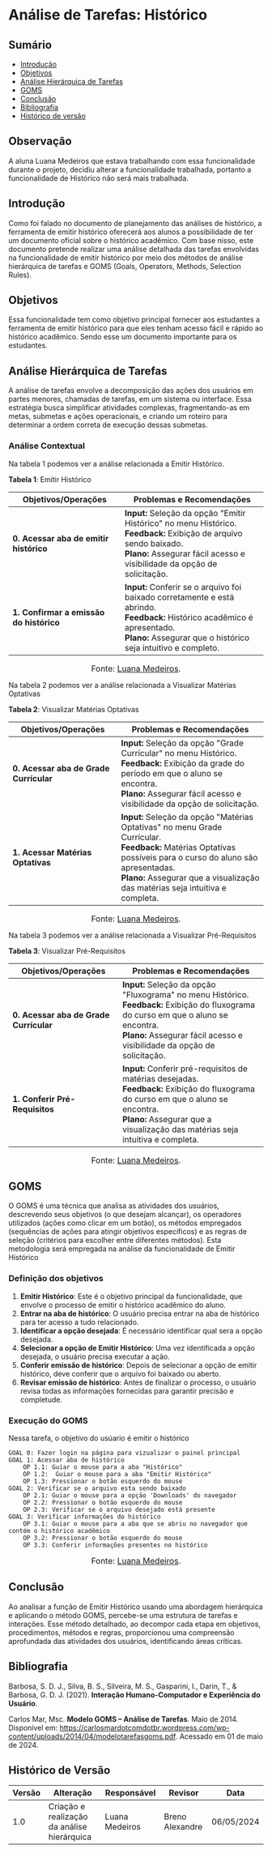 # Análise de Tarefas: Histórico

## Sumário
* [Introdução](#Introdução)
* [Objetivos](#Objetivos)
* [Análise Hierárquica de Tarefas](Análise-Hierárquica-de-Tarefas)
* [GOMS](#GOMS)
* [Conclusão](#Conclusão)
* [Bibliografia](#Bibliografia)
* [Histórico de versão](#Histórico-de-versão)

## Observação
A aluna Luana Medeiros que estava trabalhando com essa funcionalidade durante o projeto, decidiu alterar a funcionalidade trabalhada, portanto a funcionalidade de Histórico não será mais trabalhada.

## Introdução 
Como foi falado no documento de planejamento das análises de histórico, a ferramenta de emitir histórico oferecerá aos alunos a possibilidade de ter um documento oficial sobre o histórico acadêmico. Com base nisso, este documento pretende realizar uma análise detalhada das tarefas envolvidas na funcionalidade de emitir histórico por meio dos métodos de análise hierárquica de tarefas e GOMS (Goals, Operators, Methods, Selection Rules).

## Objetivos
Essa funcionalidade tem como objetivo principal fornecer aos estudantes a ferramenta de emitir histórico para que eles tenham acesso fácil e rápido ao histórico acadêmico. Sendo esse um documento importante para os estudantes.

## Análise Hierárquica de Tarefas
A análise de tarefas envolve a decomposição das ações dos usuários em partes menores, chamadas de tarefas, em um sistema ou interface. Essa estratégia busca simplificar atividades complexas, fragmentando-as em metas, submetas e ações operacionais, e criando um roteiro para determinar a ordem correta de execução dessas submetas.

### Análise Contextual

Na tabela 1 podemos ver a análise relacionada a Emitir Histórico.

**Tabela 1**: Emitir Histórico

| Objetivos/Operações | Problemas e Recomendações |
|---------------------|----------------------------|
| **0. Acessar aba de emitir histórico** | **Input:** Seleção da opção "Emitir Histórico" no menu Histórico.<br>**Feedback:** Exibição de arquivo sendo baixado.<br>**Plano:** Assegurar fácil acesso e visibilidade da opção de solicitação. |
| **1. Confirmar a emissão do histórico** | **Input:** Conferir se o arquivo foi baixado corretamente e está abrindo.<br>**Feedback:** Histórico acadêmico é apresentado.<br>**Plano:** Assegurar que o histórico seja intuitivo e completo. |

<font size="3"><p style="text-align: center">Fonte: [Luana Medeiros](https://github.com/LuaMedeiros).</p></font>

Na tabela 2 podemos ver a análise relacionada a Visualizar Matérias Optativas

**Tabela 2**: Visualizar Matérias Optativas

| Objetivos/Operações | Problemas e Recomendações |
|---------------------|----------------------------|
| **0. Acessar aba de Grade Currícular** | **Input:** Seleção da opção "Grade Currícular" no menu Histórico.<br>**Feedback:** Exibição da grade do período em que o aluno se encontra.<br>**Plano:** Assegurar fácil acesso e visibilidade da opção de solicitação. |
| **1. Acessar Matérias Optativas** | **Input:** Seleção da opção "Matérias Optativas" no menu Grade Currícular.<br>**Feedback:** Matérias Optativas possíveis para o curso do aluno são apresentadas.<br>**Plano:** Assegurar que a visualização das matérias seja intuitiva e completa. |

<font size="3"><p style="text-align: center">Fonte: [Luana Medeiros](https://github.com/LuaMedeiros).</p></font>

Na tabela 3 podemos ver a análise relacionada a Visualizar Pré-Requisitos

**Tabela 3**: Visualizar Pré-Requisitos

| Objetivos/Operações | Problemas e Recomendações |
|---------------------|----------------------------|
| **0. Acessar aba de Grade Currícular** | **Input:** Seleção da opção "Fluxograma" no menu Histórico.<br>**Feedback:** Exibição do fluxograma do curso em que o aluno se encontra.<br>**Plano:** Assegurar fácil acesso e visibilidade da opção de solicitação. |
| **1. Conferir Pré-Requisitos** | **Input:** Conferir pré-requisitos de matérias desejadas.<br>**Feedback:** Exibição do fluxograma do curso em que o aluno se encontra.<br>**Plano:** Assegurar que a visualização das matérias seja intuitiva e completa. |

<font size="3"><p style="text-align: center">Fonte: [Luana Medeiros](https://github.com/LuaMedeiros).</p></font>

## GOMS
O GOMS é uma técnica que analisa as atividades dos usuários, descrevendo seus objetivos (o que desejam alcançar), os operadores utilizados (ações como clicar em um botão), os métodos empregados (sequências de ações para atingir objetivos específicos) e as regras de seleção (critérios para escolher entre diferentes métodos). Esta metodologia será empregada na análise da funcionalidade de Emitir Histórico

### Definição dos objetivos

1. **Emitir Histórico**: Este é o objetivo principal da funcionalidade, que envolve o processo de emitir o histórico acadêmico do aluno.
2. **Entrar na aba de histórico**: O usuário precisa entrar na aba de histórico para ter acesso a tudo relacionado.
3. **Identificar a opção desejada**: É necessário identificar qual sera a opção desejada.
4. **Selecionar a opção de Emitir Histórico**: Uma vez identificada a opção desejada, o usuário precisa executar a ação.
5. **Conferir emissão de histórico**: Depois de selecionar a opção de emitir histórico, deve conferir que o arquivo foi baixado ou aberto.
6. **Revisar emissão de histórico**: Antes de finalizar o processo, o usuário revisa todas as informações fornecidas para garantir precisão e completude.

### Execução do GOMS

  Nessa tarefa, o objetivo do usúario é emitir o histórico

    GOAL 0: Fazer login na página para vizualizar o painel principal
    GOAL 1: Acessar aba de histórico
        OP 1.1: Guiar o mouse para a aba "Histórico"
        OP 1.2:  Guiar o mouse para a aba "Emitir Histórico"
        OP 1.3: Pressionar o botão esquerdo do mouse
    GOAL 2: Verificar se o arquivo esta sendo baixado
        OP 2.1: Guiar o mouse para a opção 'Downloads' do navegador 
        OP 2.2: Pressionar o botão esquerdo do mouse
        OP 2.3: Verificar se o arquivo desejado está presente 
    GOAL 3: Verificar informações do histórico
        OP 3.1: Guiar o mouse para a aba que se abriu no navegador que contém o histórico acadêmico
        OP 3.2: Pressionar o botão esquerdo do mouse
        OP 3.3: Conferir informações presentes no histórico
        
<font size="3"><p style="text-align: center">Fonte: [Luana Medeiros](https://github.com/LuaMedeiros).</p></font>

 ## Conclusão

Ao analisar a função de Emitir Histórico usando uma abordagem hierárquica e aplicando o método GOMS, percebe-se uma estrutura de tarefas e interações. Esse método detalhado, ao decompor cada etapa em objetivos, procedimentos, métodos e regras, proporcionou uma compreensão aprofundada das atividades dos usuários, identificando áreas críticas.

## Bibliografia

Barbosa, S. D. J., Silva, B. S., Silveira, M. S., Gasparini, I., Darin, T., & Barbosa, G. D. J. (2021). **Interação Humano-Computador e Experiência do Usuário**.

Carlos Mar, Msc. **Modelo GOMS – Análise de Tarefas**. Maio de 2014. Disponível em: <https://carlosmardotcomdotbr.wordpress.com/wp-content/uploads/2014/04/modelotarefasgoms.pdf>. Acessado em 01 de maio de 2024.

## Histórico de Versão

| Versão | Alteração                                   | Responsável    | Revisor         | Data       |
| ------ | ------------------------------------------- | -------------- | --------------- | ---------- |
| 1.0    | Criação e realização da análise hierárquica | Luana Medeiros | Breno Alexandre | 06/05/2024 |
